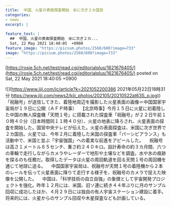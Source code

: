 ```yaml
---
title:  中国、火星の表面探査開始　米に次ぎ２カ国目  
categories:
- news
excerpt: |
  
feature_text: |
  ##  中国、火星の表面探査開始　米に次ぎ２カ...
  Sat, 22 May 2021 18:40:05  +0900
feature_image: "https://picsum.photos/2560/600?image=733"
image: "https://picsum.photos/2560/600?image=733"
---
```


[https://rosie.5ch.net/test/read.cgi/editorialplus/1621676405/](https://rosie.5ch.net/test/read.cgi/editorialplus/1621676405/)
posted on Sat, 22 May 2021 18:40:05  +0900

<!--more-->

![](https://www.jiji.com/jc/article?k=2021052200386 2021年05月22日18時31分 [https://www.jiji.com/news2/kiji_photos/202105/20210522at63S_p.jpg)](https://www.jiji.com/news2/kiji_photos/202105/20210522at63S_p.jpg)) 「祝融号」が送信してきた、着陸地周辺を撮影した火星表面の画像＝中国国家宇宙局が１９日に公開（ＡＦＰ時事） 　【北京時事】今月１５日に火星に初着陸した中国の無人探査機「天問１号」に搭載された探査車「祝融号」が２２日午前１０時４０分（日本時間同１１時４０分）、火星の地表に降ろされ、火星表面の探査を開始した。国営中央テレビが伝えた。火星の表面探査は、米国に次ぎ世界で２カ国目。火星では、今年２月に着陸した米国の探査車「パーシビアランス」も活動中で、米国と並ぶ「宇宙強国」への着実な前進をアピールした。 　祝融号は高さ１メートル８５センチ、重さ約２４０キロ。設計寿命の約３カ月間、六つの車輪で走行しながらカメラやレーダーで地形や土壌などを調査。水や氷の痕跡を探るのも任務だ。取得したデータは火星の周回軌道を回る天問１号の周回機を通じて地球に送る。 　中国国家宇宙局は、祝融号が天問１号の着陸機から２本のレールを伝って火星表面に降りて走行する様子を、祝融号のカメラで捉えた映像を公開した。 　中国は、「科学技術の自立自強」の象徴として宇宙開発プロジェクトを強化。昨年１２月には、米国、旧ソ連に続き４４年ぶりに月のサンプル回収に成功したほか、４月２９日には独自の有人宇宙ステーション建設に着手。将来的には、火星からのサンプル回収や木星探査なども計画している。
